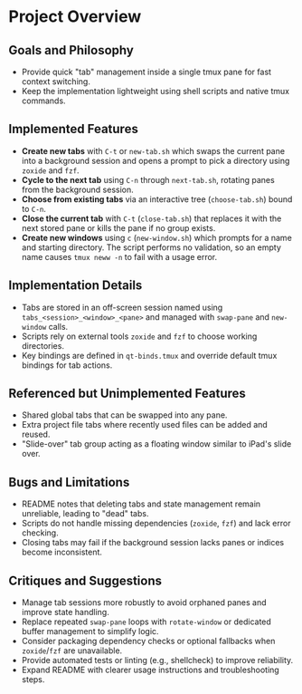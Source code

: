 # Project Overview

## Goals and Philosophy
- Provide quick "tab" management inside a single tmux pane for fast context switching.
- Keep the implementation lightweight using shell scripts and native tmux commands.

## Implemented Features
- **Create new tabs** with `C-t` or `new-tab.sh` which swaps the current pane into a background session and opens a prompt to pick a directory using `zoxide` and `fzf`.
- **Cycle to the next tab** using `C-n` through `next-tab.sh`, rotating panes from the background session.
- **Choose from existing tabs** via an interactive tree (`choose-tab.sh`) bound to `C-n`.
- **Close the current tab** with `C-t` (`close-tab.sh`) that replaces it with the next stored pane or kills the pane if no group exists.
- **Create new windows** using `c` (`new-window.sh`) which prompts for a name and starting directory. The script performs no validation, so an empty name causes `tmux neww -n` to fail with a usage error.

## Implementation Details
- Tabs are stored in an off-screen session named using `tabs_<session>_<window>_<pane>` and managed with `swap-pane` and `new-window` calls.
- Scripts rely on external tools `zoxide` and `fzf` to choose working directories.
- Key bindings are defined in `qt-binds.tmux` and override default tmux bindings for tab actions.

## Referenced but Unimplemented Features
- Shared global tabs that can be swapped into any pane.
- Extra project file tabs where recently used files can be added and reused.
- "Slide-over" tab group acting as a floating window similar to iPad's slide over.

## Bugs and Limitations
- README notes that deleting tabs and state management remain unreliable, leading to "dead" tabs.
- Scripts do not handle missing dependencies (`zoxide`, `fzf`) and lack error checking.
- Closing tabs may fail if the background session lacks panes or indices become inconsistent.

## Critiques and Suggestions
- Manage tab sessions more robustly to avoid orphaned panes and improve state handling.
- Replace repeated `swap-pane` loops with `rotate-window` or dedicated buffer management to simplify logic.
- Consider packaging dependency checks or optional fallbacks when `zoxide`/`fzf` are unavailable.
- Provide automated tests or linting (e.g., shellcheck) to improve reliability.
- Expand README with clearer usage instructions and troubleshooting steps.
